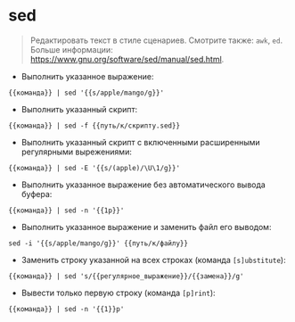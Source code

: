 # sed

> Редактировать текст в стиле сценариев.
> Смотрите также: `awk`, `ed`.
> Больше информации: <https://www.gnu.org/software/sed/manual/sed.html>.

- Выполнить указанное выражение:

`{{команда}} | sed '{{s/apple/mango/g}}'`

- Выполнить указанный скрипт:

`{{команда}} | sed -f {{путь/к/скрипту.sed}}`

- Выполнить указанный скрипт с включенными расширенными регулярными вырежениями:

`{{команда}} | sed -E '{{s/(apple)/\U\1/g}}'`

- Выполнить указанное выражение без автоматического вывода буфера:

`{{команда}} | sed -n '{{1p}}'`

- Выполнить указанное выражение и заменить файл его выводом:

`sed -i '{{s/apple/mango/g}}' {{путь/к/файлу}}`

- Заменить строку указанной на всех строках (команда `[s]ubstitute`):

`{{команда}} | sed 's/{{регулярное_выражение}}/{{замена}}/g'`

- Вывести только первую строку (команда `[p]rint`):

`{{команда}} | sed -n '{{1}}p'`
